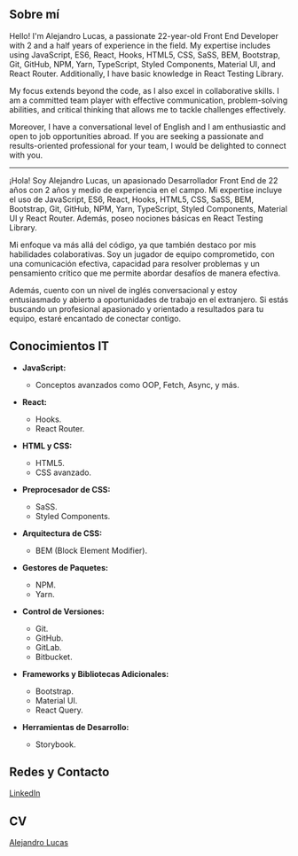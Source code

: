 ## Sobre mí
Hello! I'm Alejandro Lucas, a passionate 22-year-old Front End Developer with 2 and a half years of experience in the field. My expertise includes using JavaScript, ES6, React, Hooks, HTML5, CSS, SaSS, BEM, Bootstrap, Git, GitHub, NPM, Yarn, TypeScript, Styled Components, Material UI, and React Router. Additionally, I have basic knowledge in React Testing Library.

My focus extends beyond the code, as I also excel in collaborative skills. I am a committed team player with effective communication, problem-solving abilities, and critical thinking that allows me to tackle challenges effectively.

Moreover, I have a conversational level of English and I am enthusiastic and open to job opportunities abroad. If you are seeking a passionate and results-oriented professional for your team, I would be delighted to connect with you.

__________________________________________________________________________________________________________________


¡Hola! Soy Alejandro Lucas, un apasionado Desarrollador Front End de 22 años con 2 años y medio de experiencia en el campo. Mi expertise incluye el uso de JavaScript, ES6, React, Hooks, HTML5, CSS, SaSS, BEM, Bootstrap, Git, GitHub, NPM, Yarn, TypeScript, Styled Components, Material UI y React Router. Además, poseo nociones básicas en React Testing Library.

Mi enfoque va más allá del código, ya que también destaco por mis habilidades colaborativas. Soy un jugador de equipo comprometido, con una comunicación efectiva, capacidad para resolver problemas y un pensamiento crítico que me permite abordar desafíos de manera efectiva.

Además, cuento con un nivel de inglés conversacional y estoy entusiasmado y abierto a oportunidades de trabajo en el extranjero. Si estás buscando un profesional apasionado y orientado a resultados para tu equipo, estaré encantado de conectar contigo.
 
## Conocimientos IT
- **JavaScript:**
  - Conceptos avanzados como OOP, Fetch, Async, y más.

- **React:**
  - Hooks.
  - React Router.

- **HTML y CSS:**
  - HTML5.
  - CSS avanzado.

- **Preprocesador de CSS:**
  - SaSS.
  - Styled Components.

- **Arquitectura de CSS:**
  - BEM (Block Element Modifier).

- **Gestores de Paquetes:**
  - NPM.
  - Yarn.

- **Control de Versiones:**
  - Git.
  - GitHub.
  - GitLab.
  - Bitbucket.

- **Frameworks y Bibliotecas Adicionales:**
  - Bootstrap.
  - Material UI.
  - React Query.

- **Herramientas de Desarrollo:**
  - Storybook.

## Redes y Contacto
[LinkedIn](linkedin.com/in/alejandrolucas161)

## CV
[Alejandro Lucas](https://drive.google.com/file/d/1icm4Bqfh8CJF_FHCmSTnJm7lZbvxG0Mj/view?usp=sharing)
